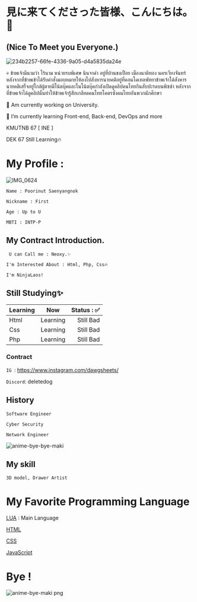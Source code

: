 # 見に来てくださった皆様、こんにちは。👋
## (Nice To Meet you Everyone.)

![234b2257-66fe-4336-9a05-d4a5835da24e](https://github.com/NexonKitsune/NexonKitsune/assets/173798663/53710079-6c3b-4253-85de-bb095d7b265a)

💀 ข้าพเจ้ามีนามว่า ไร้นาม หน่วยรบพิเศษ นินจาดำ อยู่ที่บ้านขงเปือย เมืองนาติทอง นครเวียงจันทร์ 
หลังจากที่ข้าพเข้าได้รับคำสั่งมอบหมายให้ลงไปสังหารนายคติอยู่ที่คอนโดเทลพัทยาข้าพเจ้าใด้สังหารนายคติเสร็จอยู่ใกล้ผู้ตายมีโน้ตบุ๊คและในโน้ตบุ๊คกำลังเปิดดูคลิปคนไทยกินสับปะรดบนพิซซ่า หลังจากที่ข้าพเจ้าได้ดูคลิปนั้นทำให้ข้าพเจ้ารู้สึกเกลียดคนไทยโคตรซังคนไทยอันพวกนักศึกษา

🏫 Am currently working on University.

🌱 I’m currently learning Front-end, Back-end, DevOps and more

KMUTNB 67 [ INE ]

DEK 67 Still Learning🔥

# My Profile :

![IMG_0624](https://github.com/NexonKitsune/NexonKitsune/assets/173798663/746d81cd-5f73-47e9-98bd-9fb8f86c996c)

```
Name : Poorinut Saenyangnok

Nickname : First

Age : Up to U

MBTI : INTP-P
```

## My Contract Introduction.
``` U can Call me : Neoxy.✨```

 ```I'm Interested About : Html, Php, Css🔥```

```I'm NinjaLaos!```

## Still Studying✨
| Learning        | Now           | Status : ✅ |
| ------------- |:-------------:| -----:|
| Html     | Learning | Still Bad |
| Css      | Learning      |  Still Bad |
| Php      | Learning      |  Still Bad  |

### Contract 
```IG ```: https://www.instagram.com/dawgsheets/

```Discord```: deletedog

## History 
``` 
Software Engineer

Cyber Security

Network Engineer
```

![anime-bye-bye-maki](https://github.com/NexonKitsune/NexonKitsune/assets/173798663/1c7e1eda-4688-46a1-9be8-1b5930a61d19)

## My skill
``` Graphic Design
3D model, Drawer Artist
```
# My Favorite Programming Language

[LUA](https://www.lua.org) : Main Language 

[HTML](https://developer.mozilla.org/en-US/docs/Web/HTML)

[CSS](https://developer.mozilla.org/en-US/docs/Web/CSS)

[JavaScript](https://developer.mozilla.org/en-US/docs/Web/JavaScript)


# Bye !


![anime-bye-maki png](https://github.com/NexonKitsune/NexonKitsune/assets/173798663/71423983-d815-465f-b92e-4efc217ffe1b)

<!--
**NexonKitsune/NexonKitsune** is a ✨ _special_ ✨ repository because its `README.md` (this file) appears on your GitHub profile.

Here are some ideas to get you started:

- 🔭 I’m currently working on ...
- 🌱 I’m currently learning ...
- 👯 I’m looking to collaborate on ...
- 🤔 I’m looking for help with ...
- 💬 Ask me about ...
- 📫 How to reach me: ...
- 😄 Pronouns: ...
- ⚡ Fun fact: ...
-->
